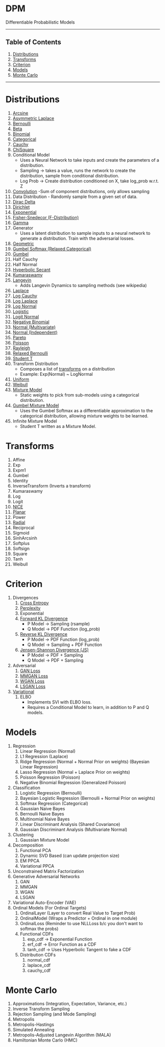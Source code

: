 # DPM
Differentiable Probabilistic Models

---

## Table of Contents
1. [Distributions](#distributions)
1. [Transforms](#transforms)
1. [Criterion](#criterion)
1. [Models](#models)
1. [Monte Carlo](#monte_carlo)

---

# Distributions <a name="distributions"></a>
  1. [Arcsine](https://en.wikipedia.org/wiki/Arcsine_distribution)
  1. [Asymmetric Laplace](https://en.wikipedia.org/wiki/Asymmetric_Laplace_distribution)
  1. [Bernoulli](https://en.wikipedia.org/wiki/Bernoulli_distribution)
  1. [Beta](https://en.wikipedia.org/wiki/Beta_distribution)
  1. [Binomial](https://en.wikipedia.org/wiki/Binomial_distribution)
  1. [Categorical](https://en.wikipedia.org/wiki/Categorical_distribution)
  1. [Cauchy](https://en.wikipedia.org/wiki/Cauchy_distribution)
  1. [ChiSquare](https://en.wikipedia.org/wiki/Chi-squared_distribution)
  1. Conditional Model
      * Uses a Neural Network to take inputs and create the parameters of a distribution.
      * Sampling -> takes a value, runs the network to create the distribution,
        sample from conditional distribution.
      * Log Prob -> Create distribution conditioned on X, take log_prob w.r.t. Z
  1. [Convolution](https://en.wikipedia.org/wiki/List_of_convolutions_of_probability_distributions) -Sum of component distributions, only allows sampling
  1. Data Distribution - Randomly sample from a given set of data.
  1. [Dirac Delta](https://en.wikipedia.org/wiki/Dirac_delta_function)
  1. [Dirichlet](https://en.wikipedia.org/wiki/Dirichlet_distribution)
  1. [Exponential](https://en.wikipedia.org/wiki/Exponential_distribution)
  1. [Fisher-Snedecor (F-Distribution)](https://en.wikipedia.org/wiki/F-distribution)
  1. [Gamma](https://en.wikipedia.org/wiki/Gamma_distribution)
  1. Generator
      * Uses a latent distribution to sample inputs to a neural network to
      generate a distribution. Train with the adversarial losses.
  1. [Geometric](https://en.wikipedia.org/wiki/Geometric_distribution)
  1. [Gumbel Softmax (Relaxed Categorical)](https://arxiv.org/abs/1611.01144)
  1. [Gumbel](https://en.wikipedia.org/wiki/Gumbel_distribution)
  1. Half Cauchy
  1. Half Normal
  1. [Hyperbolic Secant](https://en.wikipedia.org/wiki/Hyperbolic_secant_distribution)
  1. [Kumaraswamy](https://en.wikipedia.org/wiki/Kumaraswamy_distribution)
  1. [Langevin](https://en.wikipedia.org/wiki/Metropolis-adjusted_Langevin_algorithm)
      * Adds Langevin Dynamics to sampling methods (see wikipedia)
  1. [Laplace](https://en.wikipedia.org/wiki/Laplace_distribution)
  1. [Log Cauchy](https://en.wikipedia.org/wiki/Log-Cauchy_distribution)
  1. [Log Laplace](https://en.wikipedia.org/wiki/Log-Laplace_distribution)
  1. [Log Normal](https://en.wikipedia.org/wiki/Log-normal_distribution)  
  1. [Logistic](https://en.wikipedia.org/wiki/Logistic_distribution)
  1. [Logit Normal](https://en.wikipedia.org/wiki/Logit-normal_distribution)
  1. [Negative Binomial](https://en.wikipedia.org/wiki/Negative_binomial_distribution)
  1. [Normal (Multivariate)](https://en.wikipedia.org/wiki/Multivariate_normal_distribution)
  1. [Normal (Independent)](https://en.wikipedia.org/wiki/Normal_distribution)
  1. [Pareto](https://en.wikipedia.org/wiki/Pareto_distribution)
  1. [Poisson](https://en.wikipedia.org/wiki/Poisson_distribution)
  1. [Rayleigh](https://en.wikipedia.org/wiki/Rayleigh_distribution)
  1. [Relaxed Bernoulli](https://arxiv.org/abs/1611.00712)
  1. [Student T](https://en.wikipedia.org/wiki/Student%27s_t-distribution)
  1. Transform Distribution
      * Composes a list of [transforms](#transforms) on a distribution
      * Example: Exp(Normal) ~ LogNormal
  1. [Uniform](https://en.wikipedia.org/wiki/Uniform_distribution_(continuous))
  1. [Weibull](https://en.wikipedia.org/wiki/Weibull_distribution)
  1. [Mixture Model](https://en.wikipedia.org/wiki/Mixture_model)
      * Static weights to pick from sub-models using a categorical distribution.
  1. [Gumbel Mixture Model](https://arxiv.org/abs/1611.01144)
      * Uses the Gumbel Softmax as a differentiable approximation to the
      categorical distribution, allowing mixture weights to be learned.
  1. Infinite Mixture Model
      * Student T written as a Mixture Model.

# Transforms <a name="transforms"></a>
  1. Affine
  1. Exp
  1. Expm1
  1. Gumbel
  1. Identity
  1. InverseTransform (Inverts a transform)
  1. Kumaraswamy
  1. Log
  1. Logit
  1. [NICE](https://arxiv.org/pdf/1410.8516.pdf)
  1. [Planar](https://arxiv.org/pdf/1505.05770.pdf)
  1. Power
  1. [Radial](https://arxiv.org/pdf/1505.05770.pdf)
  1. Reciprocal
  1. Sigmoid
  1. SinhArcsinh
  1. Softplus
  1. Softsign
  1. Square
  1. Tanh
  1. Weibull

# Criterion <a name="criterion"></a>
  1. Divergences
      1. [Cross Entropy](https://en.wikipedia.org/wiki/Cross_entropy)
      1. [Perplexity](https://en.wikipedia.org/wiki/Perplexity)
      1. Exponential
      1. [Forward KL Divergence](https://en.wikipedia.org/wiki/Kullback–Leibler_divergence)
          * P Model -> Sampling (rsample)
          * Q Model -> PDF Function (log_prob)
      1. [Reverse KL Divergence](https://en.wikipedia.org/wiki/Kullback–Leibler_divergence)
          * P Model -> PDF Function (log_prob)
          * Q Model -> Sampling + PDF Function
      1. [Jensen-Shannon Divergence (JS)](https://en.wikipedia.org/wiki/Jensen–Shannon_divergence)
          * P Model -> PDF + Sampling
          * Q Model -> PDF + Sampling
  1. Adversarial
      1. [GAN Loss](https://papers.nips.cc/paper/5423-generative-adversarial-nets.pdf)
      1. [MMGAN Loss](https://papers.nips.cc/paper/5423-generative-adversarial-nets.pdf)
      1. [WGAN Loss](https://arxiv.org/pdf/1701.07875.pdf)
      1. [LSGAN Loss](https://arxiv.org/pdf/1611.04076.pdf)
  1. [Variational](https://en.wikipedia.org/wiki/Variational_Bayesian_methods)
      1. ELBO
          * Implements SVI with ELBO loss.
          * Requires a Conditional Model to learn, in addition to P and Q models.

# Models <a name="models"></a>
  1. Regression
      1. Linear Regression (Normal)
      1. L1 Regression (Laplace)
      1. Ridge Regression (Normal + Normal Prior on weights) (Bayesian Linear Regression)
      1. Lasso Regression (Normal + Laplace Prior on weights)
      1. Poisson Regression (Poisson)
      1. Negative Binomial Regression (Generalized Poisson)
  1. Classification
      1. Logistic Regression (Bernoulli)
      1. Bayesian Logistic Regression (Bernoulli + Normal Prior on weights)
      1. Softmax Regression (Categorical)
      1. Gaussian Naive Bayes
      1. Bernoulli Naive Bayes
      1. Multinomial Naive Bayes
      1. Linear Discriminant Analysis (Shared Covariance)
      1. Gaussian Discriminant Analysis (Multivariate Normal)
  1. Clustering
      1. Gaussian Mixture Model
  1. Decomposition
      1. Functional PCA
      1. Dynamic SVD Based (can update projection size)
      1. EM PPCA
      1. Variational PPCA
  1. Unconstrained Matrix Factorization
  1. Generative Adversarial Networks
      1. GAN
      1. MMGAN
      1. WGAN
      1. LSGAN
  1. Variational Auto-Encoder (VAE)
  1. Ordinal Models (For Ordinal Targets)
      1. OrdinalLayer (Layer to convert Real Value to Target Prob)
      1. OrdinalModel (Wraps a Predictor + Ordinal in one module)
      1. OrdinalLoss (Reminder to use NLLLoss b/c you don't want to softmax the probs)
      1. Functional CDFs
          1. exp_cdf -> Exponential Function
          1. erf_cdf -> Error Function as a CDF
          1. tanh_cdf -> Uses Hyperbolic Tangent to fake a CDF
      1. Distribution CDFs
          1. normal_cdf
          1. laplace_cdf
          1. cauchy_cdf

# Monte Carlo <a name="monte_carlo"></a>
  1. Approximations (Integration, Expectation, Variance, etc.)
  1. Inverse Transform Sampling
  1. Rejection Sampling (and Mode Sampling)
  1. Metropolis
  1. Metropolis-Hastings
  1. Simulated Annealing
  1. Metropolis-Adjusted Langevin Algorithm (MALA)
  1. Hamiltonian Monte Carlo (HMC)
